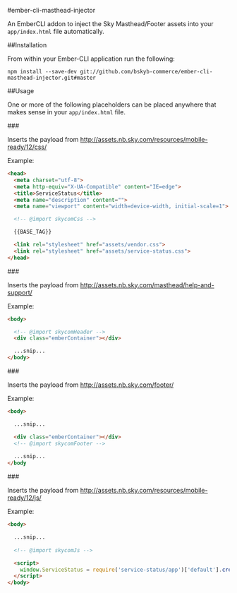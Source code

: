 #ember-cli-masthead-injector


An EmberCLI addon to inject the Sky Masthead/Footer assets into your `app/index.html` file automatically.


##Installation

From within your Ember-CLI application run the following:

```npm install --save-dev git://github.com/bskyb-commerce/ember-cli-masthead-injector.git#master```

##Usage

One or more of the following placeholders can be placed anywhere that makes sense in your `app/index.html` file.

###<!-- @import skycomCss -->

Inserts the payload from http://assets.nb.sky.com/resources/mobile-ready/12/css/

Example:

```html
<head>
  <meta charset="utf-8">
  <meta http-equiv="X-UA-Compatible" content="IE=edge">
  <title>ServiceStatus</title>
  <meta name="description" content="">
  <meta name="viewport" content="width=device-width, initial-scale=1">

  <!-- @import skycomCss -->

  {{BASE_TAG}}

  <link rel="stylesheet" href="assets/vendor.css">
  <link rel="stylesheet" href="assets/service-status.css">
</head>
```

###<!-- @import skycomHeader -->

Inserts the payload from http://assets.nb.sky.com/masthead/help-and-support/

Example:

```html
<body>

  <!-- @import skycomHeader -->
  <div class="emberContainer"></div>

  ...snip...
</body>
```

###<!-- @import skycomFooter -->

Inserts the payload from http://assets.nb.sky.com/footer/

Example:

```html
<body>

  ...snip...

  <div class="emberContainer"></div>
  <!-- @import skycomFooter -->
  
  ...snip...
</body
```

###<!-- @import skycomJs -->

Inserts the payload from http://assets.nb.sky.com/resources/mobile-ready/12/js/

Example:

```html
<body>

  ...snip...
  
  <!-- @import skycomJs -->

  <script>
    window.ServiceStatus = require('service-status/app')['default'].create(ServiceStatusENV.APP);
  </script>
</body>
```
